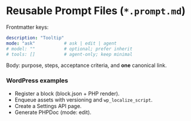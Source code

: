 # Reusable Prompt Files (`*.prompt.md`)

Frontmatter keys:
```yaml
description: "Tooltip"
mode: "ask"           # ask | edit | agent
# model: ""           # optional; prefer inherit
# tools: []           # agent-only; keep minimal
```
Body: purpose, steps, acceptance criteria, and **one** canonical link.

### WordPress examples
- Register a block (block.json + PHP render).
- Enqueue assets with versioning and `wp_localize_script`.
- Create a Settings API page.
- Generate PHPDoc (mode: edit).
